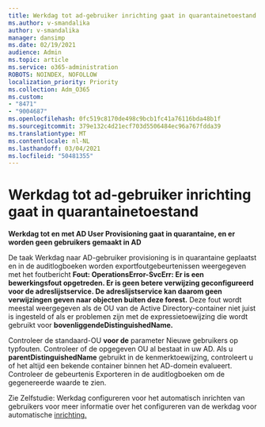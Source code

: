 ```yaml
---
title: Werkdag tot ad-gebruiker inrichting gaat in quarantainetoestand
ms.author: v-smandalika
author: v-smandalika
manager: dansimp
ms.date: 02/19/2021
audience: Admin
ms.topic: article
ms.service: o365-administration
ROBOTS: NOINDEX, NOFOLLOW
localization_priority: Priority
ms.collection: Adm_O365
ms.custom:
- "8471"
- "9004687"
ms.openlocfilehash: 0fc519c8170de498c9bcb1fc41a76116bda48b1f
ms.sourcegitcommit: 379e132c4d21ecf703d5506484ec96a767fdda39
ms.translationtype: MT
ms.contentlocale: nl-NL
ms.lasthandoff: 03/04/2021
ms.locfileid: "50481355"
---
```

# <a name="workday-to-ad-user-provisioning-goes-into-quarantine-state"></a>Werkdag tot ad-gebruiker inrichting gaat in quarantainetoestand

**Werkdag tot en met AD User Provisioning gaat in quarantaine, en er worden geen gebruikers gemaakt in AD**

De taak Werkdag naar AD-gebruiker provisioning is in quarantaine geplaatst en in de auditlogboeken worden exportfoutgebeurtenissen weergegeven met het foutbericht **Fout: OperationsError-SvcErr: Er is een bewerkingsfout opgetreden. Er is geen betere verwijzing geconfigureerd voor de adreslijstservice. De adreslijstservice kan daarom geen verwijzingen geven naar objecten buiten deze forest.** Deze fout wordt meestal weergegeven als de OU van de Active Directory-container niet juist is ingesteld of als er problemen zijn met de expressietoewijzing die wordt gebruikt voor **bovenliggendeDistinguishedName.**

Controleer de standaard-OU **voor de** parameter Nieuwe gebruikers op typfouten. Controleer of de opgegeven OU al bestaat in uw AD. Als u **parentDistinguishedName** gebruikt in de kenmerktoewijzing, controleert u of het altijd een bekende container binnen het AD-domein evalueert. Controleer de gebeurtenis Exporteren in de auditlogboeken om de gegenereerde waarde te zien.

Zie Zelfstudie: Werkdag configureren voor het automatisch inrichten van gebruikers voor meer informatie over het configureren van de werkdag voor automatische [inrichting.](https://docs.microsoft.com/azure/active-directory/saas-apps/workday-inbound-tutorial)


